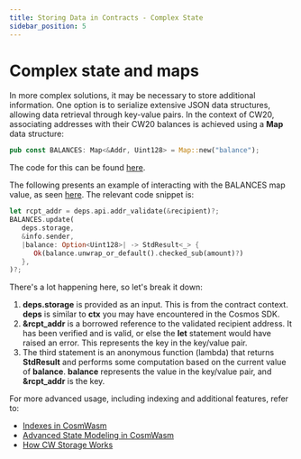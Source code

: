 ```yaml
---
title: Storing Data in Contracts - Complex State
sidebar_position: 5
---
```


# Complex state and maps

In more complex solutions, it may be necessary to store additional information. One option is to serialize extensive JSON data structures, allowing data retrieval through key-value pairs. In the context of CW20, associating addresses with their CW20 balances is achieved using a **Map** data structure:

```rust
pub const BALANCES: Map<&Addr, Uint128> = Map::new("balance");
```

The code for this can be found <a href="https://github.com/CosmWasm/cw-plus/blob/main/contracts/cw20-base/src/state.rs#L35" target="_blank">here</a>.

The following presents an example of interacting with the BALANCES map value, as seen <a href="https://github.com/CosmWasm/cw-plus/blob/main/contracts/cw20-base/src/contract.rs#L250-L258" target="_blank">here</a>. The relevant code snippet is:

```rust
let rcpt_addr = deps.api.addr_validate(&recipient)?;
BALANCES.update(
   deps.storage,
   &info.sender,
   |balance: Option<Uint128>| -> StdResult<_> {
      Ok(balance.unwrap_or_default().checked_sub(amount)?)
   },
)?;
```

There's a lot happening here, so let's break it down:

1. **deps.storage** is provided as an input. This is from the contract context. **deps** is similar to **ctx** you may have encountered in the Cosmos SDK.
2. **&rcpt_addr** is a borrowed reference to the validated recipient address. It has been verified and is valid, or else the **let** statement would have raised an error. This represents the key in the key/value pair.
3. The third statement is an anonymous function (lambda) that returns **StdResult** and performs some computation based on the current value of **balance**. **balance** represents the value in the key/value pair, and **&rcpt_addr** is the key.

For more advanced usage, including indexing and additional features, refer to:

- [Indexes in CosmWasm](/guides/cosmwasm/storage/indexes)
- [Advanced State Modeling in CosmWasm](/guides/cosmwasm/storage/state-modeling)
- [How CW Storage Works](/guides/cosmwasm/storage/key-value-store)
